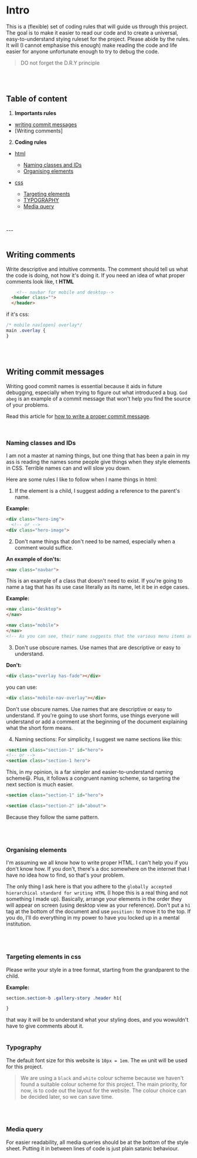 
# Intro
This is a (flexible) set of coding rules that will guide us through this project. The goal is to make it easier to read our code and to create a universal, easy-to-understand stying ruleset for the project. Please abide by the rules. It will (I cannot emphasise this enough) make reading the code and life easier for anyone unfortunate enough to try to debug the code.

> DO not forget the D.R.Y principle

<br/>
<br/>

## Table of content

1. **Importants rules**
- [writing commit messages](#writing-commit-messages)
- [Writing comments]
2. **Coding rules**
- [html](#html)
    - [Naming classes and IDs](#naming-classes-and-ids)
    - [Organising elements](#organising-elements)

- [css](#css)
    - [Targeting elements](#targeting-elements-in-css)
    - [TYPOGRAPHY](#typography)
    - [Media query](#media-query)

<br/>
<br/>
---
<br/>
<br/>

## Writing comments
Write descriptive and intuitive comments. The comment should tell us what the code is doing, not how it's doing it. If you need an idea of what proper comments look like, t
**HTML**
```html
    <!-- navbar for mobile and desktop-->
  <header class="">
  </header>
```
if it's css:
```css
/* mobile nav[open] overlay*/
main .overlay {
}
```
<br/>
<br/>

## Writing commit messages
Writing good commit names is essential because it aids in future debugging, especially when trying to figure out what introduced a bug. `God abeg` is an example of a commit message that won't help you find the source of your problems.

Read this article for [how to write a proper commit message](https://cbea.ms/git-commit/).


<br/>


### Naming classes and IDs
I am not a master at naming things, but one thing that has been a pain in my ass is reading the names some people give things when they style elements in CSS. Terrible names can and will slow you down.

Here are some rules I like to follow when I name things in html:

1. If the element is a child, I suggest adding a reference to the parent's name.

**Example:**
```html
<div class="hero-img">
  <!-- or -->
<div class="hero-image">
```

2. Don't name things that don't need to be named, especially when a comment would suffice.

**An example of don'ts:**
```html
<nav class="navbar">
```
This is an example of a class that doesn't need to exist. If you're going to name a tag that has its use case literally as its name, let it be in edge cases.

**Example:**

```html
<nav class="desktop">
</nav>

<nav class="mobile">
</nav>
<!-- As you can see, their name suggests that the various menu items are for different views. -->
```

3. Don't use obscure names. Use names that are descriptive or easy to understand.

**Don't:**
```html
<div class="overlay has-fade"></div>
```
you can use:

```html
<div class="mobile-nav-overlay"></div>
```
Don't use obscure names. Use names that are descriptive or easy to understand. If you're going to use short forms, use things everyone will understand or add a comment at the beginning of the document explaining what the short form means.

4. Naming sections: For simplicity, I suggest we name sections like this:
```html
<section class="section-1" id="hero">
<!-- or -->
<section class="section-1 hero">
```
This, in my opinion, is a far simpler and easier-to-understand naming scheme😃. Plus, it follows a congruent naming scheme, so targeting the next section is much easier.

```html
<section class="section-1" id="hero">

<section class="section-2" id="about">
```
Because they follow the same pattern.

<br/>
<br/>

### Organising elements

I'm assuming we all know how to write proper HTML. I can't help you if you don't know how. If you don't, there's a doc somewhere on the internet that I have no idea how to find, so that's your problem. 

The only thing I ask here is that you adhere to the `globally accepted hierarchical standard for writing HTML` (I hope this is a real thing and not something I made up). 
Basically, arrange your elements in the order they will appear on screen (using desktop view as your reference). Don't put a `h1` tag at the bottom of the document and use `position:` to move it to the top. If you do, I'll do everything in my power to have you locked up in a mental institution.

<br/>
<br/>


### Targeting elements in css
Please write your style in a tree format, starting from the grandparent to the child.

**Example:**

```css
section.section-b .gallery-story .header h1{

}
```
that way it will be to understand what your styling does, and you wowuldn't have to give comments about it.
<br/>
<br/>

### Typography
The default font size for this website is `10px = 1em`.
The `em` unit will be used for this project.

>We are using a `black` and `white` colour scheme because we haven't found a suitable colour scheme for this project. The main priority, for now, is to code out the layout for the website. The colour choice can be decided later, so we can save time.

<br/>
<br/>

### Media query
For easier readability, all media queries should be at the bottom of the style sheet. Putting it in between lines of code is just plain satanic behaviour.